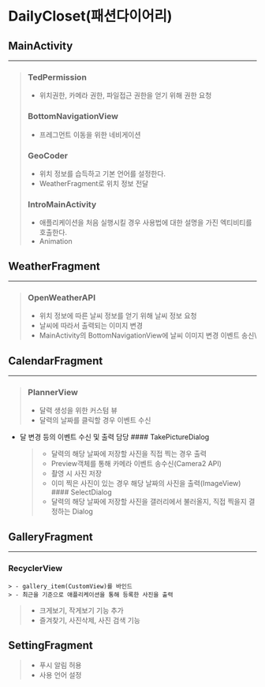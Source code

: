 # DailyCloset(패션다이어리)
 ## MainActivity
----------------------
   > ### TedPermission
   >  - 위치권한, 카메라 권한, 파일접근 권한을 얻기 위해 권한 요청
   > ### BottomNavigationView
   >  - 프레그먼트 이동을 위한 네비게이션
   > ### GeoCoder
   >  - 위치 정보를 습득하고 기본 언어를 설정한다.
   >  - WeatherFragment로 위치 정보 전달
   > ### IntroMainActivity
   >  - 애플리케이션을 처음 실행시킬 경우 사용법에 대한 설명을 가진 엑티비티를 호출한다.
   >  - Animation

 ## WeatherFragment
----------------------
   > ### OpenWeatherAPI
   >  - 위치 정보에 따른 날씨 정보를 얻기 위해 날씨 정보 요청
   >  - 날씨에 따라서 출력되는 이미지 변경
   >  - MainActivity의 BottomNavigationView에 날씨 이미지 변경 이벤트 송신\ 

 ## CalendarFragment
----------------------
   > ### PlannerView
   > - 달력 생성을 위한 커스텀 뷰
   >  - 달력의 날짜를 클릭할 경우 이벤트 수신
   - 달 변경 등의 이벤트 수신 및 출력 담당
    #### TakePictureDialog
      > - 달력의 해당 날짜에 저장할 사진을 직접 찍는 경우 출력
      > - Preview객체를 통해 카메라 이벤트 송수신(Camera2 API)
      > - 촬영 시 사진 저장
      > - 이미 찍은 사진이 있는 경우 해당 날짜의 사진을 출력(ImageView)
    #### SelectDialog
      > - 달력의 해당 날짜에 저장할 사진을 갤러리에서 불러올지, 직접 찍을지 결정하는 Dialog
## GalleryFragment
----------------------
  ### RecyclerView
    > - gallery_item(CustomView)를 바인드
    > - 최근을 기준으로 애플리케이션을 통해 등록한 사진을 출력
  > - 크게보기, 작게보기 기능 추가
  > - 즐겨찾기, 사진삭제, 사진 검색 기능
 
## SettingFragment
  > - 푸시 알림 허용
  > - 사용 언어 설정
